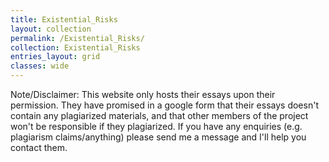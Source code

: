 ```yaml
---
title: Existential_Risks
layout: collection
permalink: /Existential_Risks/
collection: Existential_Risks
entries_layout: grid
classes: wide
---
```


Note/Disclaimer: This website only hosts their essays upon their permission. They have promised in a google form that their essays doesn't contain any plagiarized materials, and that other members of the project won't be responsible if they plagiarized. If you have any enquiries (e.g. plagiarism claims/anything) please send me a message and I'll help you contact them.